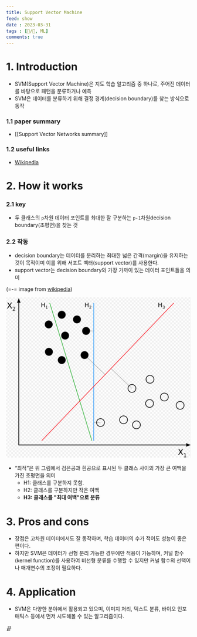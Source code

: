 ```yaml
---
title: Support Vector Machine
feed: show
date : 2023-03-31
tags : [📝️/🌲️, ML]
comments: true
---
```


# 1. Introduction
- SVM(Support Vector Machine)은 지도 학습 알고리즘 중 하나로, 주어진 데이터를 바탕으로 패턴을 분류하거나 예측
- SVM은 데이터를 분류하기 위해 결정 경계(decision boundary)를 찾는 방식으로 동작
### 1.1 paper summary
- [[Support Vector Networks summary]]

### 1.2 useful links
- [Wikipedia](https://en.wikipedia.org/wiki/Support_vector_machine)

# 2. How it works
### 2.1 key
- 두 클래스의 `p`차원 데이터 포인트를 최대한 잘 구분하는 `p-1`차원decision boundary(초평면)을 찾는 것

### 2.2 작동
- decision boundary는 데이터를 분리하는 최대한 넓은 간격(margin)을 유지하는 것이 목적이며 이를 위해 서포트 벡터(support vector)를 사용한다. 
- support vector는 decision boundary와 가장 가까이 있는 데이터 포인트들을 의미

(\=\-\= image from [wikipedia](https://en.wikipedia.org/wiki/Support_vector_machine#/media/File:Svm_separating_hyperplanes_(SVG).svg))

![](/attachments/svm_wikipedia.png)

- “최적”은 위 그림에서 검은공과 흰공으로 표시된 두 클래스 사이의 가장 큰 여백을 가진 초평면을 의미
	- H1: 클래스를 구분하지 못함.
	- H2: 클래스를 구분하지만 작은 여백
	- **H3: 클래스를 "최대 여백"으로 분류**

# 3. Pros and cons
- 장점은 고차원 데이터에서도 잘 동작하며, 학습 데이터의 수가 적어도 성능이 좋은 편이다.
- 하지만 SVM은 데이터가 선형 분리 가능한 경우에만 적용이 가능하며, 커널 함수(kernel function)를 사용하여 비선형 분류를 수행할 수 있지만 커널 함수의 선택이나 매개변수의 조정이 필요하다.

# 4. Application
- SVM은 다양한 분야에서 활용되고 있으며, 이미지 처리, 텍스트 분류, 바이오 인포매틱스 등에서 먼저 시도해볼 수 있는 알고리즘이다. 



_끝_
